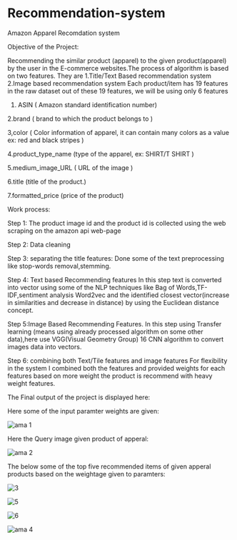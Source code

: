 # Recommendation-system
Amazon Apparel Recomdation system

Objective of the Project:

Recommending the similar product (apparel) to the given product(apparel) by the user in the E-commerce websites.The process of algorithm is based on two features. They are
1.Title/Text Based recommendation system
2.Image based recommendation system
Each product/item has 19 features in the raw dataset out of these 19 features, we will be using only 6 features

1. ASIN ( Amazon standard identification number)

2.brand ( brand to which the product belongs to )

3,color ( Color information of apparel, it can contain many colors as a value ex: red and black stripes )

4.product_type_name (type of the apparel, ex: SHIRT/T SHIRT )

5.medium_image_URL ( URL of the image )

6.title (title of the product.)

7.formatted_price (price of the product)

Work process:

Step 1: The product image id and the product id is collected using the web scraping on the amazon api web-page

Step 2: Data cleaning

Step 3: separating the title features:
Done some of the text preprocessing like stop-words removal,stemming.

Step 4: Text based Recommending features
In this step text is converted into vector using some of the NLP techniques like Bag of Words,TF-IDF,sentiment analysis Word2vec and the identified closest vector(increase in similarities and decrease in distance) by using the Euclidean distance concept.

Step 5:Image Based Recommending Features.
In this step using Transfer learning (means using already processed algorithm on some other data),here use VGG(Visual Geometry Group) 16 CNN algorithm to convert images data into vectors.

Step 6: combining both Text/Tile features and image features
For flexibility in the system I combined both the features and provided weights for each features based on more weight the product is recommend with heavy weight features.

The Final output of the project is displayed here:

Here some of the input paramter weights are given:

![ama 1](https://user-images.githubusercontent.com/37034930/86567473-4672aa80-bf20-11ea-8179-09a00f55e843.PNG)

Here the Query image given product of apperal:

![ama 2](https://user-images.githubusercontent.com/37034930/86568907-77ec7580-bf22-11ea-85a7-6e6e3b73ef5a.PNG)

The below some of the top five recommended items of given apperal products based on the weightage given to paramters:


![3](https://user-images.githubusercontent.com/37034930/86570301-8e93cc00-bf24-11ea-97b7-9e405ef1d74c.PNG)

![5](https://user-images.githubusercontent.com/37034930/86570305-90f62600-bf24-11ea-87ba-5216b6e50128.PNG)

![6](https://user-images.githubusercontent.com/37034930/86570306-918ebc80-bf24-11ea-9efd-e15c5944b119.PNG)

![ama 4](https://user-images.githubusercontent.com/37034930/86570312-92bfe980-bf24-11ea-8133-c28fd4acfba1.PNG)
